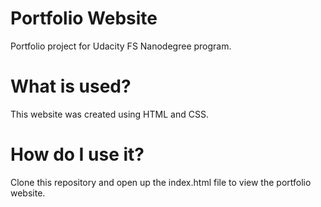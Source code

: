 # Portfolio Website
Portfolio project for Udacity FS Nanodegree program.
# What is used?
This website was created using HTML and CSS.
# How do I use it?
Clone this repository and open up the index.html file to view the portfolio website.
